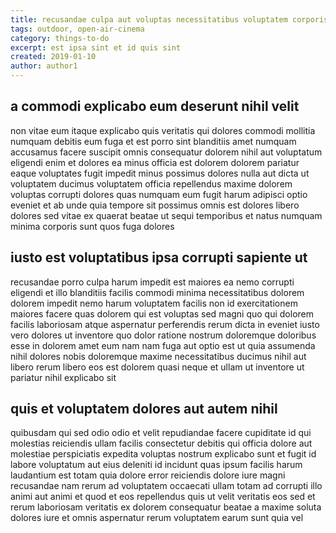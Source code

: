 ```yaml
---
title: recusandae culpa aut voluptas necessitatibus voluptatem corporis article 4255
tags: outdoor, open-air-cinema
category: things-to-do
excerpt: est ipsa sint et id quis sint
created: 2019-01-10
author: author1
---
```


## a commodi explicabo eum deserunt nihil velit

non vitae eum itaque explicabo quis veritatis qui dolores commodi mollitia numquam debitis eum fuga et est porro sint blanditiis amet numquam accusamus facere suscipit omnis consequatur dolorem nihil aut voluptatum eligendi enim et dolores ea minus officia est dolorem dolorem pariatur eaque voluptates fugit impedit minus possimus dolores nulla aut dicta ut voluptatem ducimus voluptatem officia repellendus maxime dolorem voluptas corrupti dolores quas numquam eum fugit harum adipisci optio eveniet et ab unde quia tempore sit possimus omnis est dolores libero dolores sed vitae ex quaerat beatae ut sequi temporibus et natus numquam minima corporis sunt quos fuga dolores

## iusto est voluptatibus ipsa corrupti sapiente ut

recusandae porro culpa harum impedit est maiores ea nemo corrupti eligendi et illo blanditiis facilis commodi minima necessitatibus dolorem dolorem impedit nemo harum voluptatem facilis non id exercitationem maiores facere quas dolorem qui est voluptas sed magni quo qui dolorem facilis laboriosam atque aspernatur perferendis rerum dicta in eveniet iusto vero dolores ut inventore quo dolor ratione nostrum doloremque doloribus esse in dolorem amet eum nam nam fuga aut optio est ut quia assumenda nihil dolores nobis doloremque maxime necessitatibus ducimus nihil aut libero rerum libero eos est dolorem quasi neque et ullam ut inventore ut pariatur nihil explicabo sit

## quis et voluptatem dolores aut autem nihil

quibusdam qui sed odio odio et velit repudiandae facere cupiditate id qui molestias reiciendis ullam facilis consectetur debitis qui officia dolore aut molestiae perspiciatis expedita voluptas nostrum explicabo sunt et fugit id labore voluptatum aut eius deleniti id incidunt quas ipsum facilis harum laudantium est totam quia dolore error reiciendis dolore iure magni recusandae nam rerum ad voluptatem occaecati ullam totam ad corrupti illo animi aut animi et quod et eos repellendus quis ut velit veritatis eos sed et rerum laboriosam veritatis ex dolorem consequatur beatae a maxime soluta dolores iure et omnis aspernatur rerum voluptatem earum sunt quia vel
